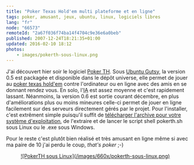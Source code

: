 ```yaml
---
title: "Poker Texas Hold'em multi plateforme et en ligne"
tags: poker, amusant, jeux, ubuntu, linux, logiciels libres
lang: "fr"
node: "66573"
remoteId: "2a67f036f74ba14f4704c9e36e6a0beb"
published: 2007-12-24T18:21:35+01:00
updated: 2016-02-10 18:12
photos:
    - images/pokerth-sous-linux.png
---
```


J'ai découvert hier soir le logiciel [Poker TH](http://www.pokerth.net). Sous
[Ubuntu Gutsy](http://doc.ubuntu-fr.org/gutsy), la version 0.5 est
packagée et disponible dans le
dépôt universe, elle permet de jouer au
[poker texas hold'em](http://fr.wikipedia.org/wiki/Texas_hold%27em) contre
l'ordinateur ou en ligne avec des amis en se donnant rendez vous. En solo,
l'<abbr title="Intelligence Artificielle">IA</abbr>  est assez moyenne et c'est
rapidement lassant. Néanmoins, la version 0.6 est sortie courant décembre, en
plus d'améliorations plus ou moins mineures celle-ci permet de jouer en ligne
facilement sur des serveurs directement gérés par le projet. Pour l'installer,
c'est extrêment simple puisqu'il suffit de [télécharger l'archive pour votre
système d'exploitation](http://www.pokerth.net/content/view/16/60/), de
l'extraire et de lancer le script shell pokerth.sh sous Linux ou le .exe sous
Windows.

Pour le reste c'est plutôt bien réalisé et très amusant en ligne même si avec ma
paire de 10 j'ai perdu le coup, *that's poker* ;-)

<figure class="object-center"><a href="/images/pokerth-sous-linux.png">![PokerTH
sous Linux](/images/660x/pokerth-sous-linux.png) </a></figure>
